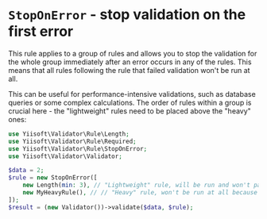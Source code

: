 # `StopOnError` - stop validation on the first error

This rule applies to a group of rules and allows you to stop the validation for the whole group immediately after
an error occurs in any of the rules. This means that all rules following the rule that failed validation won't be
run at all. 

This can be useful for performance-intensive validations, such as database queries or some complex calculations. 
The order of rules within a group is crucial here - the "lightweight" rules need to be placed above the "heavy" ones:

```php
use Yiisoft\Validator\Rule\Length;
use Yiisoft\Validator\Rule\Required;
use Yiisoft\Validator\Rule\StopOnError;
use Yiisoft\Validator\Validator;

$data = 2;
$rule = new StopOnError([
    new Length(min: 3), // "Lightweight" rule, will be run and won't pass the validation.
    new MyHeavyRule(), // // "Heavy" rule, won't be run at all because of the existing error.
]);
$result = (new Validator())->validate($data, $rule);
```
